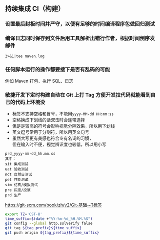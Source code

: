 ## 持续集成 CI（构建）

### 设置最后封板时间并严守，以便有足够的时间编译程序包做回归测试

### 编译日志同时保存到文件后用工具解析出错行作者，根据时间倒序发邮件
`2>&1|tee maven.log`

### 任何脚本运行的操作都要搜下是否有乱码的可能

例如 Maven 打包、执行 SQL、日志

### 敏捷开发下定时构建自动在 Git 上打 Tag 方便开发拉代码就能看到自己的代码上环境没

- 标签不支持空格和冒号，不能用`yyyy-MM-dd HH:mm:ss`
- 空格换成下划线的话双击时会连带选择
- 但是是较高的符号会影响视觉分隔效果，所以用下划线
- 英文逗号常用于分割符，所以用英文句号
- 虽然大写更有美感也符合专有名词的习惯，\
  但在输入时不便，视觉辨识度也较低，所以用小写

```
prd_yyyy-mm-dd_hh.mm.ss
其中：
sit 集成测试
uat 验收测试
ndt 自然日测试
pet 性能测试
sim 仿真/模拟测试
pre 灰度/投演
prd 生产
```

https://git-scm.com/book/zh/v2/Git-基础-打标签
```sh
export TZ='CST-8'
time_suffix=$(date +"%Y-%m-%d_%H.%M.%S")
git config --global http.sslVerify false
git tag ${tag_prefix}${time_suffix}
git push origin ${tag_prefix}${time_suffix}
```
